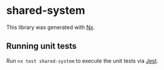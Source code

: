 # shared-system

This library was generated with [Nx](https://nx.dev).

## Running unit tests

Run `nx test shared-system` to execute the unit tests via [Jest](https://jestjs.io).
